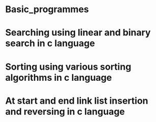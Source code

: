 # Basic_programmes


# Searching using linear and binary search in c language

# Sorting using various sorting algorithms in c language

# At start and end link list insertion and reversing in c language
